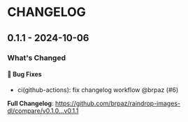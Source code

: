 # CHANGELOG

## 0.1.1 - 2024-10-06

### What's Changed

#### 🐛 Bug Fixes

- ci(github-actions): fix changelog workflow @brpaz (#6)

**Full Changelog**: https://github.com/brpaz/raindrop-images-dl/compare/v0.1.0...v0.1.1
